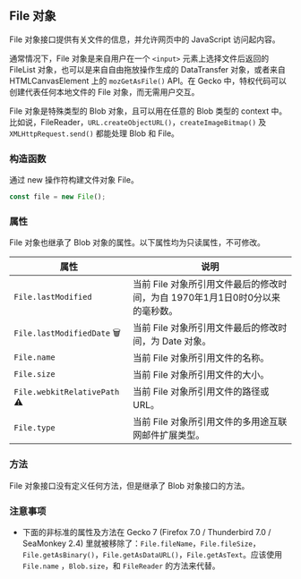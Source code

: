 ## File 对象

File 对象接口提供有关文件的信息，并允许网页中的 JavaScript 访问起内容。

通常情况下，File 对象是来自用户在一个 `<input>` 元素上选择文件后返回的 FileList 对象，也可以是来自自由拖放操作生成的 DataTransfer 对象，或者来自 HTMLCanvasElement 上的 `mozGetAsFile()` API。在 Gecko 中，特权代码可以创建代表任何本地文件的 File 对象，而无需用户交互。

File 对象是特殊类型的 Blob 对象，且可以用在任意的 Blob 类型的 context 中。比如说，FileReader，`URL.createObjectURL()`，`createImageBitmap()` 及 `XMLHttpRequest.send()` 都能处理 Blob 和 File。

### 构造函数

通过 new 操作符构建文件对象 File。

```js
const file = new File();
```

### 属性

File 对象也继承了 Blob 对象的属性。以下属性均为只读属性，不可修改。

| 属性                        | 说明                                                         |
| --------------------------- | ------------------------------------------------------------ |
| `File.lastModified`         | 当前 File 对象所引用文件最后的修改时间，为自 1970年1月1日0时0分以来的毫秒数。 |
| `File.lastModifiedDate` 🗑   | 当前 File 对象所引用文件最后的修改时间，为 Date 对象。       |
| `File.name`                 | 当前 File 对象所引用文件的名称。                             |
| `File.size`                 | 当前 File 对象所引用文件的大小。                             |
| `File.webkitRelativePath` ⚠️ | 当前 File 对象所引用文件的路径或 URL。                       |
| `File.type`                 | 当前 File 对象所引用文件的多用途互联网邮件扩展类型。         |

### 方法

File 对象接口没有定义任何方法，但是继承了 Blob 对象接口的方法。

### 注意事项

- 下面的非标准的属性及方法在 Gecko 7 (Firefox 7.0 / Thunderbird 7.0 / SeaMonkey 2.4) 里就被移除了：`File.fileName`，`File.fileSize`，`File.getAsBinary()`，`File.getAsDataURL()`，`File.getAsText`。应该使用 `File.name` ，`Blob.size`，和 `FileReader` 的方法来代替。

